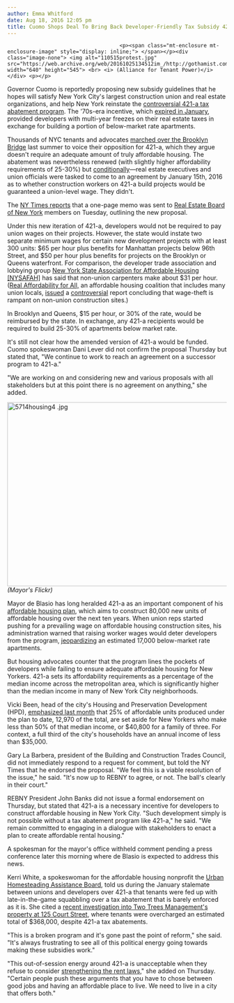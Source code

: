 ```yaml
---
author: Emma Whitford
date: Aug 18, 2016 12:05 pm
title: Cuomo Shops Deal To Bring Back Developer-Friendly Tax Subsidy 421-A
---
```


	
										<p><span class="mt-enclosure mt-enclosure-image" style="display: inline;"> </span></p><div class="image-none"> <img alt="110515protest.jpg" src="https://web.archive.org/web/20161025134512im_/http://gothamist.com/attachments/nyc_ewhitford/110515protest.jpg" width="640" height="545"> <br> <i> (Alliance for Tenant Power)</i></div> <p></p>

<p>Governor Cuomo is reportedly proposing new subsidy guidelines that he hopes will satisfy New York City&apos;s largest construction union and real estate organizations, and help New York reinstate the <a href="https://web.archive.org/web/20161025134512/http://gothamist.com/tags/421a">controversial 421-a tax abatement program</a>. The &apos;70s-era incentive, which <a href="https://web.archive.org/web/20161025134512/http://gothamist.com/2016/01/16/rip_developer-friendly_tax_subsidy.php">expired in January</a>, provided developers with multi-year freezes on their real estate taxes in exchange for building a portion of below-market rate apartments.</p>

<p>Thousands of NYC tenants and advocates <a href="https://web.archive.org/web/20161025134512/http://gothamist.com/2015/05/15/rent_too_high_march.php">marched over the Brooklyn Bridge</a> last summer to voice their opposition for 421-a, which they argue doesn&apos;t require an adequate amount of truly affordable housing. The abatement was nevertheless renewed (with slightly higher affordability requirements of 25-30%) but <a href="https://web.archive.org/web/20161025134512/http://gothamist.com/2016/01/14/real_estate_421a.php">conditionally</a>&#x2014;real estate executives and union officials were tasked to come to an agreement by January 15th, 2016 as to whether construction workers on 421-a build projects would be guaranteed a union-level wage. They didn&apos;t. </p>

<p>The <a href="https://web.archive.org/web/20161025134512/http://www.nytimes.com/2016/08/18/nyregion/cuomo-moves-to-revive-a-dormant-housing-aid-program.html">NY Times reports</a> that a one-page memo was sent to <a href="https://web.archive.org/web/20161025134512/https://www.rebny.com/content/rebny/en.html/">Real Estate Board of New York</a> members on Tuesday, outlining the new proposal. </p>

<p>Under this new iteration of 421-a, developers would not be required to pay union wages on their projects. However, the state would instate two separate minimum wages for certain new development projects with at least 300 units: $65 per hour plus benefits for Manhattan projects below 96th Street, and $50 per hour plus benefits for projects on the Brooklyn or Queens waterfront. For comparison, the developer trade association and lobbying group <a href="https://web.archive.org/web/20161025134512/http://www.nysafah.org/index.php">New York State Association for Affordable Housing [NYSAFAH]</a> has said that non-union carpenters make about $31 per hour. (<a href="https://web.archive.org/web/20161025134512/http://www.realaffordabilityforall.org/">Real Affordability for All,</a> an affordable housing coalition that includes many union locals, <a href="https://web.archive.org/web/20161025134512/http://gothamist.com/2015/11/05/affordable_housing_unions.php">issued</a> a <a href="https://web.archive.org/web/20161025134512/http://www.politico.com/states/new-york/city-hall/story/2016/02/as-housing-debate-heats-up-dissenting-organization-struggles-with-support-031439">controversial</a> report concluding that wage-theft is rampant on non-union construction sites.)</p>

<p>In Brooklyn and Queens, $15 per hour, or 30% of the rate, would be reimbursed by the state. In exchange, any 421-a recipients would be required to build 25-30% of apartments below market rate. </p>

<p>It&apos;s still not clear how the amended version of 421-a would be funded. Cuomo spokeswoman Dani Lever did not confirm the proposal Thursday but stated that, &quot;We continue to work to reach an agreement on a successor program to 421-a.&quot; </p>

<p>&quot;We are working on and considering new and various proposals with all stakeholders but at this point there is no agreement on anything,&quot; she added. </p>

<p><span class="mt-enclosure mt-enclosure-image" style="display: inline;"> </span></p><div class="image-none"> <img alt="5714housing4 .jpg" src="https://web.archive.org/web/20161025134512im_/http://gothamist.com/attachments/nyc_ewhitford/5714housing4%20.jpg" width="640" height="422"> <br> <i> (Mayor&apos;s Flickr)</i></div> <p></p>

<p>Mayor de Blasio has long heralded 421-a as an important component of his <a href="https://web.archive.org/web/20161025134512/http://gothamist.com/2014/05/07/de_blasios_housing_plan.php">affordable housing plan</a>, which aims to construct 80,000 new units of affordable housing over the next ten years. When union reps started pushing for a prevailing wage on affordable housing construction sites, his administration warned that raising worker wages would deter developers from the program, <a href="https://web.archive.org/web/20161025134512/http://observer.com/2015/06/deputy-mayor-prevailing-wages-would-cost-city-17000-affordable-apartments/">jeopardizing</a> an estimated 17,000 below-market rate apartments. </p>

<p>But housing advocates counter that the program lines the pockets of developers while failing to ensure adequate affordable housing for New Yorkers. 421-a sets its affordability requirements as a percentage of the median income across the metropolitan area, which is significantly higher than the median income in many of New York City neighborhoods. </p>

<p>Vicki Been, head of the city&apos;s Housing and Preservation Development (HPD), <a href="https://web.archive.org/web/20161025134512/http://gothamist.com/2016/07/26/affordable_housing_deblasio.php">emphasized last month</a> that 25% of affordable units produced under the plan to date, 12,970 of the total, are set aside for New Yorkers who make less than 50% of that median income, or $40,800 for a family of three. For context, a full third of the city&apos;s households have an annual income of less than $35,000. </p>

<p>Gary La Barbera, president of the Building and Construction Trades Council, did not immediately respond to a request for comment, but told the NY Times that he endorsed the proposal. &quot;We feel this is a viable resolution of the issue,&quot; he said. &quot;It&apos;s now up to REBNY to agree, or not. The ball&apos;s clearly in their court.&quot; </p>

<p>REBNY President John Banks did not issue a formal endorsement on Thursday, but stated that 421-a is a necessary incentive for developers to construct affordable housing in New York City. &quot;Such development simply is not possible without a tax abatement program like 421-a,&quot; he said. &quot;We remain committed to engaging in a dialogue with stakeholders to enact a plan to create affordable rental housing.&quot; </p>

<p>A spokesman for the mayor&apos;s office withheld comment pending a press conference later this morning where de Blasio is expected to address this news. </p>

<p>Kerri White, a spokeswoman for the affordable housing nonprofit the <a href="https://web.archive.org/web/20161025134512/http://www.uhab.org/">Urban Homesteading Assistance Board</a>, told us during the January stalemate between unions and developers over 421-a that tenants were fed up with late-in-the-game squabbling over a tax abatement that is barely enforced as it is. She cited a <a href="https://web.archive.org/web/20161025134512/http://gothamist.com/2015/12/04/two_trees_brooklyn_rent.php">recent investigation into Two Trees Management&apos;s property at 125 Court Street</a>, where tenants were overcharged an estimated total of $368,000, despite 421-a tax abatements. </p>

<p>&quot;This is a broken program and it&apos;s gone past the point of reform,&quot; she said. &quot;It&apos;s always frustrating to see all of this political energy going towards making these subsidies work.&quot; </p>

<p>&quot;This out-of-session energy around 421-a is unacceptable when they refuse to consider <a href="https://web.archive.org/web/20161025134512/http://gothamist.com/2015/06/23/cuomo_rent_albany_samo.php">strengthening the rent laws</a>,&quot; she added on Thursday. &quot;Certain people push these arguments that you have to chose between good jobs and having an affordable place to live. We need to live in a city that offers both.&quot; </p>					
										
									
				